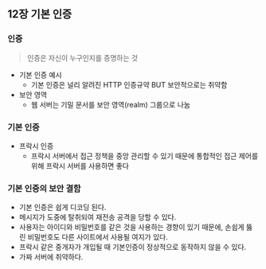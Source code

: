 ## 12장 기본 인증

### 인증
> 인증은 자신이 누구인지를 증명하는 것
- 기본 인증 예시
  - 기본 인증은 널리 알려진 HTTP 인증규약 BUT 보안적으로는 취약함
- 보안 영역
  - 웹 서버는 기밀 문서를 보안 영역(realm) 그룹으로 나눔 
### 기본 인증
- 프락시 인증
  - 프락시 서버에서 접근 정책을 중앙 관리할 수 있기 때문에 통합적인 접근 제어를 위해 프락시 서버를 사용하면 좋다

### 기본 인증의 보안 결함
- 기본 인증은 쉽게 디코딩 된다.
- 메시지가 도중에 탈취되여 재전송 공격을 당할 수 있다.
- 사용자는 아이디와 비밀번호를 같은 것을 사용하는 경향이 있기 때문에, 손쉽게 뚫린 비밀번호도 다른 사이트에서 사용될 여지가 있다.
- 프락시 같은 중개자가 개입될 때 기본인증이 정상적으로 동작하지 않을 수 있다.
- 가짜 서버에 취약하다.
